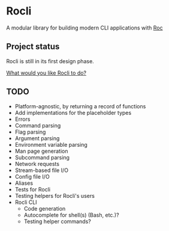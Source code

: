 # Rocli

A modular library for building modern CLI applications with [Roc](https://roc-lang.org)

## Project status

Rocli is still in its first design phase.

[What would you like Rocli to do?](https://github.com/JanCVanB/Rocli/issues/new?assignee=JanCVanB&labels=enhancement)

## TODO

- Platform-agnostic, by returning a record of functions
- Add implementations for the placeholder types
- Errors
- Command parsing
- Flag parsing
- Argument parsing
- Environment variable parsing
- Man page generation
- Subcommand parsing
- Network requests
- Stream-based file I/O
- Config file I/O
- Aliases
- Tests for Rocli
- Testing helpers for Rocli's users
- Rocli CLI
	- Code generation
	- Autocomplete for shell(s) (Bash, etc.)?
	- Testing helper commands?
